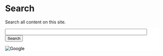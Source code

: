 <!-- title: Search -->
<!-- categories: pages -->
<!-- tags: google,search -->
<!-- published: 2014-12-09T09:27:00-05:00 -->
<!-- updated: 2014-12-09T09:27:00-05:00 -->
<!-- summary: Search v2 content. -->

# Search

Search all content on this site.

<style type="text/css">
@import url(//www.google.com/cse/api/branding.css);
</style>
<div class="cse-branding-right" style="background-color:#FFFFFF;color:#000000">
  <div class="cse-branding-form">
    <form action="http://moundalexis.com/v2/search.html" id="cse-search-box">
      <div>
        <input type="hidden" name="cx" value="partner-pub-3831220946925479:7626658226" />
        <input type="hidden" name="cof" value="FORID:10" />
        <input type="hidden" name="ie" value="UTF-8" />
        <input type="text" name="q" size="55" />
        <input type="submit" name="sa" value="Search" />
      </div>
    </form>
  </div>
  <div class="cse-branding-logo">
    <img src="http://www.google.com/images/poweredby_transparent/poweredby_FFFFFF.gif" alt="Google" />
  </div>
</div>

<div id="cse-search-results"></div>
<script type="text/javascript">
  var googleSearchIframeName = "cse-search-results";
  var googleSearchFormName = "cse-search-box";
  var googleSearchFrameWidth = 800;
  var googleSearchDomain = "www.google.com";
  var googleSearchPath = "/cse";
</script>
<script type="text/javascript" src="http://www.google.com/afsonline/show_afs_search.js"></script>
